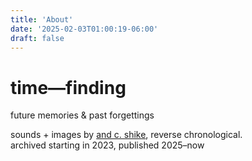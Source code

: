 ```yaml
---
title: 'About'
date: '2025-02-03T01:00:19-06:00'
draft: false
---
```


# time—finding

future memories & past forgettings

sounds + images by [and c. shike](https://and-cs.co), reverse chronological.
<br>archived starting in 2023, published 2025–now
